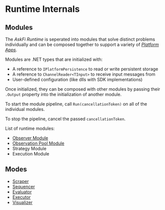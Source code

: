 # Runtime Internals

## Modules

The _AskFi Runtime_ is seperated into modules that solve distinct problems individually and can be composed together to support a variety of [_Platform Apps_](#platform-apps).

Modules are .NET types that are initialized with:

- A reference to `IPlatformPersistence` to read or write persistent storage
- A reference to `ChannelReader<TInput>` to receive input messages from
- User-defined configuration (like dlls with SDK implementations)

Once initialized, they can be composed with other modules by passing their `.Output` property into the initialization of another module.

To start the module pipeline, call `Run(cancellationToken)` on all of the individual modules.

To stop the pipeline, cancel the passed `cancellationToken`.

List of runtime modules:

- [Observer Module](modules/observer.md)
- [Observation Pool Module](modules/perspective.md)
- Strategy Module
- Execution Module

## Modes

- [Scraper](modes/scraper.md)
- [Sequencer](modes/sequencer.md)
- [Evaluator](modes/evaluator.md)
- [Executor](modes/executor.md)
- [Visualizer](modes/visualizer.md)
